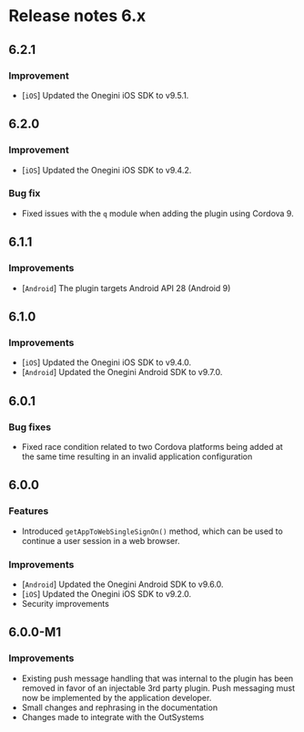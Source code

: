 # Release notes 6.x

## 6.2.1

### Improvement
- [`iOS`] Updated the Onegini iOS SDK to v9.5.1.

## 6.2.0

### Improvement
- [`iOS`] Updated the Onegini iOS SDK to v9.4.2.

### Bug fix
- Fixed issues with the `q` module when adding the plugin using Cordova 9. 

## 6.1.1

### Improvements
- [`Android`] The plugin targets Android API 28 (Android 9)

## 6.1.0

### Improvements
- [`iOS`] Updated the Onegini iOS SDK to v9.4.0.
- [`Android`] Updated the Onegini Android SDK to v9.7.0.

## 6.0.1

### Bug fixes
- Fixed race condition related to two Cordova platforms being added at the same time resulting in an invalid 
application configuration

## 6.0.0

### Features
- Introduced `getAppToWebSingleSignOn()` method, which can be used to continue a user session in a web browser.
  
### Improvements
- [`Android`] Updated the Onegini Android SDK to v9.6.0.
- [`iOS`] Updated the Onegini iOS SDK to v9.2.0.
- Security improvements

## 6.0.0-M1

### Improvements
- Existing push message handling that was internal to the plugin has been removed in favor of an injectable 3rd party 
plugin. Push messaging must now be implemented by the application developer.
- Small changes and rephrasing in the documentation
- Changes made to integrate with the OutSystems
